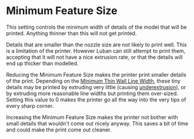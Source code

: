 Minimum Feature Size
====
This setting controls the minimum width of details of the model that will be printed. Anything thinner than this will not get printed.

Details that are smaller than the nozzle size are not likely to print well. This is a limitation of the printer. However Luban can still attempt to print them, accepting that it will not have a nice extrusion rate, or that the details will end up thicker than modelled.

Reducing the Minimum Feature Size makes the printer print smaller details of the print. Depending on the [Minimum Thin Wall Line Width](min_bead_width.md), these tiny details may be printed by extruding very little (causing [underextrusion](../troubleshooting/underextrusion.md)), or by extruding more reasonable line widths but printing them over-sized. Setting this value to 0 makes the printer go all the way into the very tips of every sharp corner.

Increasing the Minimum Feature Size makes the printer not bother with small details that wouldn't come out nicely anyway. This saves a bit of time and could make the print come out cleaner.